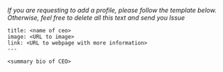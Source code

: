 *If you are requesting to add a profile, please follow the template below. Otherwise, feel free to delete all this text and send you Issue*

```
title: <name of ceo>
image: <URL to image>
link: <URL to webpage with more information>
---

<summary bio of CEO>
```
